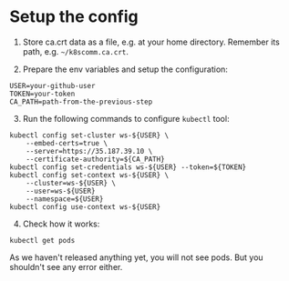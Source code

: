 # Setup the config

1. Store ca.crt data as a file, e.g. at your home directory. Remember its path, e.g. `~/k8scomm.ca.crt`.

2. Prepare the env variables and setup the configuration:
```
USER=your-github-user
TOKEN=your-token
CA_PATH=path-from-the-previous-step
```

3. Run the following commands to configure `kubectl` tool:
```
kubectl config set-cluster ws-${USER} \
    --embed-certs=true \
    --server=https://35.187.39.10 \
    --certificate-authority=${CA_PATH}
kubectl config set-credentials ws-${USER} --token=${TOKEN}
kubectl config set-context ws-${USER} \
    --cluster=ws-${USER} \
    --user=ws-${USER}
    --namespace=${USER}
kubectl config use-context ws-${USER}
```

4. Check how it works:

```
kubectl get pods
```

As we haven't released anything yet, you will not see pods. But you shouldn't see any error either.

